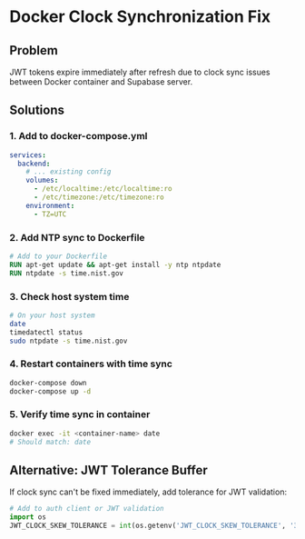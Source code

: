 # Docker Clock Synchronization Fix

## Problem
JWT tokens expire immediately after refresh due to clock sync issues between Docker container and Supabase server.

## Solutions

### 1. Add to docker-compose.yml
```yaml
services:
  backend:
    # ... existing config
    volumes:
      - /etc/localtime:/etc/localtime:ro
      - /etc/timezone:/etc/timezone:ro
    environment:
      - TZ=UTC
```

### 2. Add NTP sync to Dockerfile
```dockerfile
# Add to your Dockerfile
RUN apt-get update && apt-get install -y ntp ntpdate
RUN ntpdate -s time.nist.gov
```

### 3. Check host system time
```bash
# On your host system
date
timedatectl status
sudo ntpdate -s time.nist.gov
```

### 4. Restart containers with time sync
```bash
docker-compose down
docker-compose up -d
```

### 5. Verify time sync in container
```bash
docker exec -it <container-name> date
# Should match: date
```

## Alternative: JWT Tolerance Buffer

If clock sync can't be fixed immediately, add tolerance for JWT validation:

```python
# Add to auth client or JWT validation
import os
JWT_CLOCK_SKEW_TOLERANCE = int(os.getenv('JWT_CLOCK_SKEW_TOLERANCE', '300'))  # 5 minutes
```
